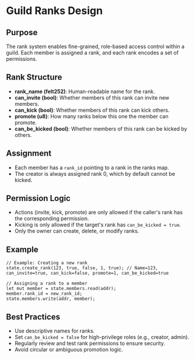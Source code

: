 # Guild Ranks Design

## Purpose

The rank system enables fine-grained, role-based access control within a guild. Each member is assigned a rank, and each rank encodes a set of permissions.

## Rank Structure

- **rank_name (felt252)**: Human-readable name for the rank.
- **can_invite (bool)**: Whether members of this rank can invite new members.
- **can_kick (bool)**: Whether members of this rank can kick others.
- **promote (u8)**: How many ranks below this one the member can promote.
- **can_be_kicked (bool)**: Whether members of this rank can be kicked by others.

## Assignment

- Each member has a `rank_id` pointing to a rank in the ranks map.
- The creator is always assigned rank 0, which by default cannot be kicked.

## Permission Logic

- Actions (invite, kick, promote) are only allowed if the caller's rank has the corresponding permission.
- Kicking is only allowed if the target's rank has `can_be_kicked = true`.
- Only the owner can create, delete, or modify ranks.

## Example

```cairo
// Example: Creating a new rank
state.create_rank(123, true, false, 1, true); // Name=123, can_invite=true, can_kick=false, promote=1, can_be_kicked=true

// Assigning a rank to a member
let mut member = state.members.read(addr);
member.rank_id = new_rank_id;
state.members.write(addr, member);
```

## Best Practices

- Use descriptive names for ranks.
- Set `can_be_kicked = false` for high-privilege roles (e.g., creator, admin).
- Regularly review and test rank permissions to ensure security.
- Avoid circular or ambiguous promotion logic.
